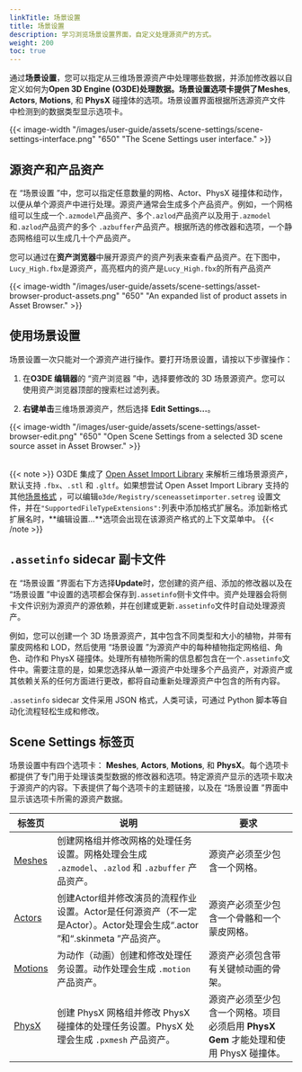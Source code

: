 ```yaml
---
linkTitle: 场景设置
title: 场景设置
description: 学习浏览场景设置界面，自定义处理源资产的方式。
weight: 200
toc: true
---
```


通过**场景设置**，您可以指定从三维场景源资产中处理哪些数据，并添加修改器以自定义如何为**Open 3D Engine (O3DE)**处理数据。场景设置选项卡提供了**Meshes**, **Actors**, **Motions**, 和 **PhysX** 碰撞体的选项。场景设置界面根据所选源资产文件中检测到的数据类型显示选项卡。

{{< image-width "/images/user-guide/assets/scene-settings/scene-settings-interface.png" "650" "The Scene Settings user interface." >}}

## 源资产和产品资产

在 “场景设置 ”中，您可以指定任意数量的网格、Actor、PhysX 碰撞体和动作，以便从单个源资产中进行处理。源资产通常会生成多个产品资产。例如，一个网格组可以生成一个`.azmodel`产品资产、多个`.azlod`产品资产以及用于`.azmodel`和`.azlod`产品资产的多个 `.azbuffer`产品资产。根据所选的修改器和选项，一个静态网格组可以生成几十个产品资产。

您可以通过在**资产浏览器**中展开源资产的资产列表来查看产品资产。在下图中，`Lucy_High.fbx`是源资产，高亮框内的资产是`Lucy_High.fbx`的所有产品资产

{{< image-width "/images/user-guide/assets/scene-settings/asset-browser-product-assets.png" "650" "An expanded list of product assets in Asset Browser." >}}

## 使用场景设置

场景设置一次只能对一个源资产进行操作。要打开场景设置，请按以下步骤操作：

1. 在**O3DE 编辑器**的 “资产浏览器 ”中，选择要修改的 3D 场景源资产。您可以使用资产浏览器顶部的搜索栏过滤列表。

1. **右键单击**三维场景源资产，然后选择 **Edit Settings...**。

{{< image-width "/images/user-guide/assets/scene-settings/asset-browser-edit.png" "650" "Open Scene Settings from a selected 3D scene source asset in Asset Browser." >}}
<!-- Don't remove the newline below. -->
\
{{< note >}}
O3DE 集成了  [Open Asset Import Library](https://github.com/assimp/assimp) 来解析三维场景源资产，默认支持 `.fbx`、`.stl` 和 `.gltf`。如果想尝试 Open Asset Import Library 支持的其他[场景格式](https://github.com/assimp/assimp/blob/master/doc/Fileformats.md) ，可以编辑`o3de/Registry/sceneassetimporter.setreg` 设置文件，并在`"SupportedFileTypeExtensions":`列表中添加格式扩展名。添加新格式扩展名时，**编辑设置...**选项会出现在该源资产格式的上下文菜单中。
{{< /note >}}

## `.assetinfo` sidecar 副卡文件

在 “场景设置 ”界面右下方选择**Update**时，您创建的资产组、添加的修改器以及在 “场景设置 ”中设置的选项都会保存到`.assetinfo`侧卡文件中。资产处理器会将侧卡文件识别为源资产的源依赖，并在创建或更新`.assetinfo`文件时自动处理源资产。

例如，您可以创建一个 3D 场景源资产，其中包含不同类型和大小的植物，并带有蒙皮网格和 LOD，然后使用 “场景设置 ”为源资产中的每种植物指定网格组、角色、动作和 PhysX 碰撞体。处理所有植物所需的信息都包含在一个`.assetinfo`文件中。需要注意的是，如果您选择从单一源资产中处理多个产品资产，对源资产或其依赖关系的任何方面进行更改，都将自动重新处理源资产中包含的所有内容。

`.assetinfo` sidecar 文件采用 JSON 格式，人类可读，可通过 Python 脚本等自动化流程轻松生成和修改。

## Scene Settings 标签页

场景设置中有四个选项卡： **Meshes**, **Actors**, **Motions**, 和 **PhysX**。每个选项卡都提供了专门用于处理该类型数据的修改器和选项。特定源资产显示的选项卡取决于源资产的内容。下表提供了每个选项卡的主题链接，以及在 “场景设置 ”界面中显示该选项卡所需的源资产数据。

| 标签页 | 说明 | 要求 |
| - | - | - |
| [Meshes](meshes-tab) | 创建网格组并修改网格的处理任务设置。网格处理会生成 `.azmodel`、`.azlod` 和 `.azbuffer` 产品资产。 | 源资产必须至少包含一个网格。 |
| [Actors](actors-tab) | 创建Actor组并修改演员的流程作业设置。Actor是任何源资产（不一定是Actor）。Actor处理会生成“.actor ”和“.skinmeta ”产品资产。 | 源资产必须至少包含一个骨骼和一个蒙皮网格。 |
| [Motions](motions-tab) | 为动作（动画）创建和修改处理任务设置。动作处理会生成 `.motion` 产品资产。 | 源资产必须包含带有关键帧动画的骨架。 |
| [PhysX](physx-tab) | 创建 PhysX 网格组并修改 PhysX 碰撞体的处理任务设置。PhysX 处理会生成 `.pxmesh` 产品资产。 | 源资产必须至少包含一个网格。项目必须启用 **PhysX Gem** 才能处理和使用 PhysX 碰撞体。 |

